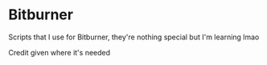 # Bitburner
Scripts that I use for Bitburner, they're nothing special but I'm learning lmao

Credit given where it's needed